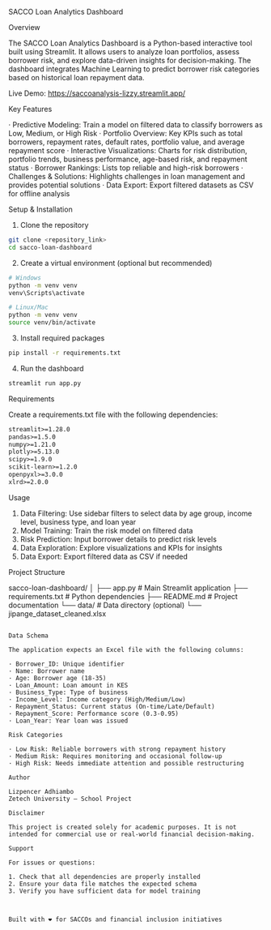 SACCO Loan Analytics Dashboard

Overview

The SACCO Loan Analytics Dashboard is a Python-based interactive tool built using Streamlit. It allows users to analyze loan portfolios, assess borrower risk, and explore data-driven insights for decision-making. The dashboard integrates Machine Learning to predict borrower risk categories based on historical loan repayment data.

Live Demo: https://saccoanalysis-lizzy.streamlit.app/

Key Features

· Predictive Modeling: Train a model on filtered data to classify borrowers as Low, Medium, or High Risk
· Portfolio Overview: Key KPIs such as total borrowers, repayment rates, default rates, portfolio value, and average repayment score
· Interactive Visualizations: Charts for risk distribution, portfolio trends, business performance, age-based risk, and repayment status
· Borrower Rankings: Lists top reliable and high-risk borrowers
· Challenges & Solutions: Highlights challenges in loan management and provides potential solutions
· Data Export: Export filtered datasets as CSV for offline analysis

Setup & Installation

1. Clone the repository

```bash
git clone <repository_link>
cd sacco-loan-dashboard
```

2. Create a virtual environment (optional but recommended)

```bash
# Windows
python -m venv venv
venv\Scripts\activate

# Linux/Mac
python -m venv venv
source venv/bin/activate
```

3. Install required packages

```bash
pip install -r requirements.txt
```

4. Run the dashboard

```bash
streamlit run app.py
```

Requirements

Create a requirements.txt file with the following dependencies:

```txt
streamlit>=1.28.0
pandas>=1.5.0
numpy>=1.21.0
plotly>=5.13.0
scipy>=1.9.0
scikit-learn>=1.2.0
openpyxl>=3.0.0
xlrd>=2.0.0
```

Usage

1. Data Filtering: Use sidebar filters to select data by age group, income level, business type, and loan year
2. Model Training: Train the risk model on filtered data
3. Risk Prediction: Input borrower details to predict risk levels
4. Data Exploration: Explore visualizations and KPIs for insights
5. Data Export: Export filtered data as CSV if needed

Project Structure


sacco-loan-dashboard/
│
├── app.py                 # Main Streamlit application
├── requirements.txt       # Python dependencies
├── README.md             # Project documentation
└── data/                 # Data directory (optional)
    └── jipange_dataset_cleaned.xlsx
```

Data Schema

The application expects an Excel file with the following columns:

· Borrower_ID: Unique identifier
· Name: Borrower name
· Age: Borrower age (18-35)
· Loan_Amount: Loan amount in KES
· Business_Type: Type of business
· Income_Level: Income category (High/Medium/Low)
· Repayment_Status: Current status (On-time/Late/Default)
· Repayment_Score: Performance score (0.3-0.95)
· Loan_Year: Year loan was issued

Risk Categories

· Low Risk: Reliable borrowers with strong repayment history
· Medium Risk: Requires monitoring and occasional follow-up
· High Risk: Needs immediate attention and possible restructuring

Author

Lizpencer Adhiambo
Zetech University – School Project

Disclaimer

This project is created solely for academic purposes. It is not intended for commercial use or real-world financial decision-making.

Support

For issues or questions:

1. Check that all dependencies are properly installed
2. Ensure your data file matches the expected schema
3. Verify you have sufficient data for model training



Built with ❤️ for SACCOs and financial inclusion initiatives
